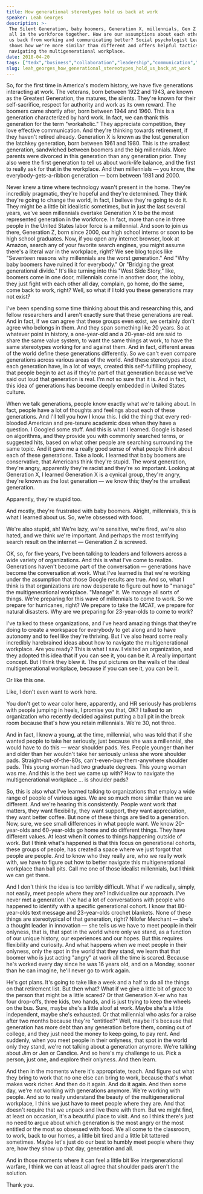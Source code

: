 ```yaml
---
title: How generational stereotypes hold us back at work
speaker: Leah Georges
description: >-
 The Silent Generation, baby boomers, Generation X, millennials, Gen Z -- we're
 all in the workforce together. How are our assumptions about each other holding
 us back from working and communicating better? Social psychologist Leah Georges
 shows how we're more similar than different and offers helpful tactics for
 navigating the multigenerational workplace.
date: 2018-04-20
tags: ["tedx","business","collaboration","leadership","communication","success","personal-growth","productivity","work"]
slug: leah_georges_how_generational_stereotypes_hold_us_back_at_work
---
```


So, for the first time in America's modern history, we have five generations interacting
at work. The veterans, born between 1922 and 1943, are known as the Greatest Generation,
the matures, the silents. They're known for their self-sacrifice, respect for authority
and work as its own reward. The boomers came shortly after, born between 1944 and 1960.
This is a generation characterized by hard work. In fact, we can thank this generation for
the term "workaholic." They appreciate competition, they love effective communication. And
they're thinking towards retirement, if they haven't retired already. Generation X is known
as the lost generation the latchkey generation, born between 1961 and 1980. This is the
smallest generation, sandwiched between boomers and the big millennials. More parents were
divorced in this generation than any generation prior. They also were the first generation
to tell us about work-life balance, and the first to really ask for that in the
workplace. And then millennials — you know, the everybody-gets-a-ribbon generation — born
between 1981 and 2000.

Never knew a time where technology wasn't present in the home. They're incredibly
pragmatic, they're hopeful and they're determined. They think they're going to change the
world, in fact, I believe they're going to do it. They might be a little bit idealistic
sometimes, but in just the last several years, we've seen millennials overtake Generation
X to be the most represented generation in the workforce. In fact, more than one in three
people in the United States labor force is a millennial. And soon to join us there,
Generation Z, born since 2000, our high school interns or soon to be high school
graduates. Now, if you open any internet browser, look at Amazon, search any of your
favorite search engines, you might assume there's a literal war in the workplace, right?
We see blog topics like "Seventeen reasons why millennials are the worst generation." And
"Why baby boomers have ruined it for everybody." Or "Bridging the great generational
divide." It's like turning into this "West Side Story," like, boomers come in one door,
millennials come in another door, the lobby, they just fight with each other all day,
complain, go home, do the same, come back to work, right? Well, so what if I told you these
generations may not exist?

I've been spending some time thinking about this and researching this, and fellow
researchers and I aren't exactly sure that these generations are real. And in fact, if we
can agree that these groups even exist, we certainly don't agree who belongs in them. And
they span something like 20 years. So at whatever point in history, a one-year-old and a
20-year-old are said to share the same value system, to want the same things at work, to
have the same stereotypes working for and against them. And in fact, different areas of
the world define these generations differently. So we can't even compare generations
across various areas of the world. And these stereotypes about each generation have, in a
lot of ways, created this self-fulfilling prophecy, that people begin to act as if they're
part of that generation because we've said out loud that generation is real. I'm not so
sure that it is. And in fact, this idea of generations has become deeply embedded in United
States culture.

When we talk generations, people know exactly what we're talking about. In fact, people
have a lot of thoughts and feelings about each of these generations. And I'll tell you how
I know this. I did the thing that every red-blooded American and pre-tenure academic does
when they have a question. I Googled some stuff. And this is what I learned. Google is
based on algorithms, and they provide you with commonly searched terms, or suggested hits,
based on what other people are searching surrounding the same topic. And it gave me a
really good sense of what people think about each of these generations. Take a look. I
learned that baby boomers are conservative, that Americans think they're stupid. The worst
generation, they're angry, apparently they're racist and they're so important. Looking at
Generation X, I learned Generation X is a cynical group, they're angry, they're known as
the lost generation — we know this; they're the smallest generation.

Apparently, they're stupid too.

And mostly, they're frustrated with baby boomers. Alright, millennials, this is what I
learned about us. So, we're obsessed with food.

We're also stupid, ah! We're lazy, we're sensitive, we're fired, we're also hated, and we
think we're important. And perhaps the most terrifying search result on the internet —
Generation Z is screwed.

OK, so, for five years, I've been talking to leaders and followers across a wide variety
of organizations. And this is what I've come to realize. Generations haven't become part
of the conversation — generations have become the conversation at work. What I've learned
is that we're working under the assumption that those Google results are true. And so,
what I think is that organizations are now desperate to figure out how to "manage" the
multigenerational workplace. "Manage" it. We manage all sorts of things. We're preparing
for this wave of millennials to come to work. So we prepare for hurricanes, right? We
prepare to take the MCAT, we prepare for natural disasters. Why are we preparing for
23-year-olds to come to work?

I've talked to these organizations, and I've heard amazing things that they're doing to
create a workspace for everybody to get along and to have autonomy and to feel like
they're thriving. But I've also heard some really incredibly harebrained ideas about how
to navigate the multigenerational workplace. Are you ready? This is what I saw. I visited
an organization, and they adopted this idea that if you can see it, you can be it. A
really important concept. But I think they blew it. The put pictures on the walls of the
ideal multigenerational workplace, because if you can see it, you can be
it.

Or like this one.

Like, I don't even want to work here.

You don't get to wear color here, apparently, and HR seriously has problems with people
jumping in heels, I promise you that, OK? I talked to an organization who recently decided
against putting a ball pit in the break room because that's how you retain millennials.
We're 30, not three.

And in fact, I know a young, at the time, millennial, who was told that if she wanted
people to take her seriously, just because she was a millennial, she would have to do this
— wear shoulder pads. Yes. People younger than her and older than her wouldn't take her
seriously unless she wore shoulder pads. Straight-out-of-the-80s, can't-even-buy-them-anywhere
shoulder pads. This young woman had two graduate degrees. This young woman was me. And
this is the best we came up with? How to navigate the multigenerational workplace ... is
shoulder pads?

So, this is also what I've learned talking to organizations that employ a wide range of
people of various ages. We are so much more similar than we are different. And we're
hearing this consistently. People want work that matters, they want flexibility, they want
support, they want appreciation, they want better coffee. But none of these things are
tied to a generation. Now, sure, we see small differences in what people want. We know
20-year-olds and 60-year-olds go home and do different things. They have different values.
At least when it comes to things happening outside of work. But I think what's happened is
that this focus on generational cohorts, these groups of people, has created a space where
we just forgot that people are people. And to know who they really are, who we really work
with, we have to figure out how to better navigate this multigenerational workplace than
ball pits. Call me one of those idealist millennials, but I think we can get
there.

And I don't think the idea is too terribly difficult. What if we radically, simply, not
easily, meet people where they are? Individualize our approach. I've never met a
generation. I've had a lot of conversations with people who happened to identify with a
specific generational cohort. I know that 80-year-olds text message and 23-year-olds
crochet blankets. None of these things are stereotypical of that generation, right? Nilofer
Merchant — she's a thought leader in innovation — she tells us we have to meet people in
their onlyness, that is, that spot in the world where only we stand, as a function of our
unique history, our experiences and our hopes. But this requires flexibility and
curiosity. And what happens when we meet people in their onlyness, only the spot in the
world that they stand, we learn that that boomer who is just acting "angry" at work all
the time is scared. Because he's worked every day since he was 16 years old, and on a
Monday, sooner than he can imagine, he'll never go to work again.

He's got plans. It's going to take like a week and a half to do all the things on that
retirement list. But then what? What if we give a little bit of grace to the person that
might be a little scared? Or that Generation X-er who has four drop-offs, three kids, two
hands, and is just trying to keep the wheels on the bus. Sure, maybe she's a little aloof
at work. Maybe she's a little independent, maybe she's exhausted. Or that millennial who
asks for a raise after two months because they're "entitled?" Well, maybe it's because
that generation has more debt than any generation before them, coming out of college, and
they just need the money to keep going, to pay rent. And suddenly, when you meet people in
their onlyness, that spot in the world only they stand, we're not talking about a
generation anymore. We're talking about Jim or Jen or Candice. And so here's my challenge
to us. Pick a person, just one, and explore their onlyness. And then learn.

And then in the moments where it's appropriate, teach. And figure out what they bring to
work that no one else can bring to work, because that's what makes work richer. And then
do it again. And do it again. And then some day, we're not working with generations
anymore. We're working with people. And so to really understand the beauty of the
multigenerational workplace, I think we just have to meet people where they are. And that
doesn't require that we unpack and live there with them. But we might find, at least on
occasion, it's a beautiful place to visit. And so I think there's just no need to argue
about which generation is the most angry or the most entitled or the most so obsessed with
food. We all come to the classroom, to work, back to our homes, a little bit tired and a
little bit tattered sometimes. Maybe let's just do our best to humbly meet people where
they are, how they show up that day, generation and all.

And in those moments where it can feel a little bit like intergenerational warfare, I
think we can at least all agree that shoulder pads aren't the solution.

Thank you.

<!--
ad_duration=3.33
comment_count=35
event="TEDxCreightonU"
external_start_time=0
has_talk_citation=1
intro_duration=11.82
is_subtitle_required="False"
is_talk_featured="True"
language="en"
language_swap="False"
native_language="en"
number_of_related_talks=6
number_of_speakers=1
number_of_subtitled_videos=17
number_of_tags=9
number_of_talk_download_languages=17
number_of_talk_more_resources=0
number_of_talk_recommendations=1
number_of_talks_take_actions=0
post_ad_duration=0.83
published_timestamp="2019-04-24 14:54:37"
recording_date="2018-04-20"
speaker_description="Social psychologist"
speaker_is_published=1
speaker_name="Leah Georges"
talk_more_resources=[]
talk_name="How generational stereotypes hold us back at work"
talk_recommendations_blurb="More resources curated by Leah Georges"
talks_tags=["tedx","business","collaboration","leadership","communication","success","personal-growth","productivity","work"]
talks_take_action=[]
url_audio="https://download.ted.com/talks/LeahGeorges_2018X.mp3?apikey=acme-roadrunner"
url_photo_speaker="https://pe.tedcdn.com/images/ted/00ffa55e28fab914aba56353e4d393239a9bb446_254x191.jpg"
url_photo_talk="https://s3.amazonaws.com/talkstar-photos/uploads/fdadb202-7834-4aed-bca3-08ba8bc29afc/LeahGeorges_2018X-embed.jpg"
url_webpage="https://www.ted.com/talks/leah_georges_how_generational_stereotypes_hold_us_back_at_work"
video_type_name="TEDx Talk"
-->